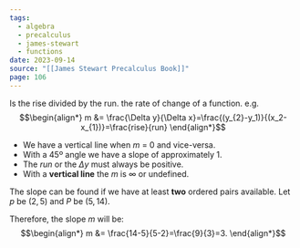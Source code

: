 ```yaml
---
tags:
  - algebra
  - precalculus
  - james-stewart
  - functions
date: 2023-09-14
source: "[[James Stewart Precalculus Book]]"
page: 106
---
```

Is the rise divided by the run. the rate of change of a function.
e.g.
$$\begin{align*}
m &= \frac{\Delta y}{\Delta x}=\frac{(y_{2}-y_1)}{(x_2-x_{1})}=\frac{rise}{run}
\end{align*}$$
- We have a vertical line when $m$ = 0 and vice-versa.
- With a 45º angle we have a slope of approximately 1.
- The $run$ or the $\Delta y$ must always be positive.
- With a **vertical line** the $m$ is $\infty$ or undefined. 

The slope can be found if we have at least **two** ordered pairs available.
Let $p$ be $(2, 5)$ and $P$ be $(5, 14)$.

Therefore, the slope $m$ will be:
$$\begin{align*}
m &= \frac{14-5}{5-2}=\frac{9}{3}=3.
\end{align*}$$
 
